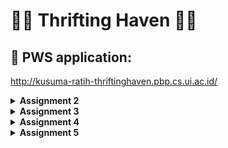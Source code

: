 # :handbag::scarf: Thrifting Haven :boot::coat:

## :link: PWS application:
http://kusuma-ratih-thriftinghaven.pbp.cs.ui.ac.id/


<details>
<Summary><b>Assignment 2</b></summary>


## [ASSIGNMENT 2](https://pbp-fasilkom-ui.github.io/ganjil-2025/en/assignments/individual/assignment-2)

## :memo: How to implement the checklist

### :ballot_box_with_check: Create a new Django Project
In order to create a new Django Project we have to:
+ Create a new directory named `thrifting-haven` and open the command prompt inside the new directory.
+ Create a virtual environment by running the command below
```
python -m venv env
```
+ Then activate the virtual environment with the following command, indicated with (env) on the terminal input line.
```
env\Scripts\activate
```
Afterwards, we set up dependencies in the same directory.
+ Create a `requirements.txt` file and add the following dependencies
```
django
gunicorn
whitenoise
psycopg2-binary
requests
urllib3
```
+ We install the dependencies by running the following command
```
pip install -r requirements.txt
```
Finally, we create a Django project named thrifting_haven by running the following command
```
django-admin startproject thrifting_haven .
```
Lastly, we need to configure the project and run the server.
+ To deploy we add the following to `ALLOWED_HOSTS` in `settings.py`:
```
ALLOWED_HOSTS = ["localhost", "127.0.0.1"]
```
+ Ensure `manage.py` is in the terminal’s active directory, then start the server with:
```
python manage.py runserver
```

### :ballot_box_with_check: Create an application with the name `main` in the project

Create a new application called `main` inside the `thrifting-haven` project by running the following command
```
python manage.py startapp main
```
To go into the next step, we make sure that the `settings.py` file inside `thrifting_haven` project directory has 'main' added to the `INSTALL_APPS` variable as shown below
```
INSTALLED_APPS = [
    ...,
    'main'
]
```

### :ballot_box_with_check: Perform routing in the project so that the application main can run
In order to configure the URL routing for the 'main' application we need to:
+ Create a `urls.py` file in the `main` directory with the following contents:
```
from django.urls import path
from main.views import show_main

app_name = 'main'

urlpatterns = [
    path('', show_main, name='show_main'),
]
```

### :ballot_box_with_check: Create a model in the application `main` with the name `Product` 
The following needs to be put into `models.py` in order to have the following attributes:
+ `name` as the name of the item with type CharField.
+ `price` as the price of the item with type IntegerField.
+ `description` as the description of the item with type TextField.
```
from django.db import models

class Product(models.Model):
    name = models.CharField(max_length=100)
    price = models.IntegerField()
    description = models.TextField()
    condition = models.CharField(max_length=100)
```

### :ballot_box_with_check: Create a function in `views.py` to return to an HTML template that displays the name of the application and your name and class
The code declares the show_main function, which accepts a request parameter. We hereby add a function that will handle HTTP requests and return the appropriate view such as the following:
```
from django.shortcuts import render

def show_main(request):
    context = {
        'application_name' : 'thrifting-haven',
        'class': 'PBD',
        'name': 'Kusuma Ratih Hanindyani'
    }

    return render(request, "main.html", context)
```

### :ballot_box_with_check: Create a routing in `urls.py` for the application `main` to map the function created in `views.py`
To add a URL route in the project's urls.py to connect it to the main view we need to open the `urls.py` file inside of the `thrifting_haven` project directory, not the one inside the `main` directory.

+ Import the include function from django.urls.
```
...
from django.urls import path, include
```

+ Add the following URL route to direct to the main view within the urlpatterns variable.
```
urlpatterns = [
    ...
    path('', include('main.urls')),
    ...
]
```

### :ballot_box_with_check: Perform deployment to PWS so that it can be accessed by others via the Internet
In order to deploy to PWS at https://pbp.cs.ui.ac.id we have to:
+ create a new project labeled as `thriftinghaven`
+ on the `settings.py` file of the Django project, add the PWS deployment URL to the ALLOWED_HOSTS field such as shown below
```
ALLOWED_HOSTS = ["localhost", "127.0.0.1","kusuma-ratih-thriftinghaven.pbp.cs.ui.ac.id"]
```
+ Do a git `add`, `commit`, and `push` for deployment to the PWS.

## :ballot_box_with_check: Create a `README.md` that contains a link to the PWS application that has been deployed
To create a README.md, simply open the used IDE (VS code) and add a `README.md` file to the project directory `thrifting-haven`.

## :bar_chart: Diagram that contains the request client to a Django-based web application and the response it gives, explaining the relationship between `urls.py`, `views.py`, `models.py`, and the `html` file
![diagram](diagram.png)
+ The user's request will first be processed and then forwarded to the appropriate view.
+ The view will then read/write data from the Model and use a Template to display and return the response to the user.

## :outbox_tray: The use of `git` in software development 

Git is essential in software development for managing code versions and enabling collaboration. It allows multiple developers to work on different parts of a project simultaneously by using branches, which can later be merged into the main codebase. Git also tracks changes, providing a history of modifications that makes it easy to revert to previous versions if needed. It also integrates with platforms like GitHub or GitLab, facilitating code reviews and ensuring code quality. 

## :chart_with_upwards_trend: Why Django is used as the starting point for learning software development

Django is a popular choice for beginners because it’s simple, easy to understand, and comes with many built-in tools that make web development easier. Since it’s based on Python, which is known for its clear and straightforward syntax, it's great for learning. Django helps you focus on building your project without worrying too much about complex details, like handling databases or user logins. It also teaches good practices in organizing code, making it a solid foundation for anyone starting in software development.

## :bulb: Why the Django model is called an ORM

Django’s model is called an ORM (Object-Relational Mapper) because it helps you work with databases using Python code instead of writing SQL queries. It turns Python classes into database tables and class attributes into table columns. This makes it easier to manage the database, letting you add, update, or delete data using Python without needing to learn SQL.

</details>

<details>
<Summary><b>Assignment 3</b></summary>


## [ASSIGNMENT 3](https://pbp-fasilkom-ui.github.io/ganjil-2025/en/assignments/individual/assignment-3)

### :ballot_box_with_check: Creating a form input to add a model

In order to reduce the possibility of redundancy of code we create a skeleton that acts as a base for views.
+ Create a directory `templates` in the `main` directory and create a new HTML file named `base.html`. 
+ In the `settings.py` file of the `thrifting_haven` directory you add the following to the `TEMPLATES` variable 
```
'DIRS': [BASE_DIR / 'templates'],
```

+ Create a new file in the `main` directory with the name `forms.py` so that it can receive Product datas
```
from django.forms import ModelForm
from main.models import Product

class ThriftEntryForm(ModelForm):
    class Meta:
        model = Product
        fields = ["name", "price", "description", "condition"]
```
+ Change the Primary Key From Integer to UUID by adding the following to the `main` subdirectory
```
import uuid  # add this line at the very top
...
class MoodEntry(models.Model):
    id = models.UUIDField(primary_key=True, default=uuid.uuid4, editable=False)  # add this line
...
```
+ Open the `views.py` file in the `main` directory and add `from django.shortcuts import render, redirect` at the top of the file
+ Create a new function to add new products
```
def create_product(request):
    form = ThriftEntryForm(request.POST or None)

    if form.is_valid() and request.method == "POST":
        form.save()
        return redirect('main:show_main')

    context = {'form': form}
    return render(request, "create_product.html", context)
```
+ Create a HTML template to display the form and add it to `urls.py` in the `main` directory
```
urlpatterns = [
    path('', show_main, name='show_main'),
    path('create-product', create_product, name='create_product'),
]
```

### :ballot_box_with_check: Add 4 views to view the added objects in XML, JSON, XML by ID, and JSON by ID formats

To access the XML and JSON data from the forms directly we insert the following functions into `views.py`
```
def show_xml(request):
    data = Product.objects.all()
    return HttpResponse(serializers.serialize("xml", data), content_type="application/xml")

def show_json(request):
    data = Product.objects.all()
    return HttpResponse(serializers.serialize("json", data), content_type="application/json")

def show_xml_by_id(request, id):
    data = Product.objects.filter(pk=id)
    return HttpResponse(serializers.serialize("xml", data), content_type="application/xml")

def show_json_by_id(request, id):
    data = Product.objects.filter(pk=id)
    return HttpResponse(serializers.serialize("json", data), content_type="application/json")
```

### :ballot_box_with_check: Create URL routing for each of the views added

To create URL routing for each of the views added we have to:
+ Open the `urls.py` file in the `main` directory and import the previous functions such as the following
```
from main.views import show_main, create_mood_entry, show_xml, show_json, show_xml_by_id, show_json_by_id
```
+ Add the URL path to the `urlpatterns` variable in the `urls.py` file in the `main` directory to access the functions that were imported such as the following
```
    path('xml/', show_xml, name='show_xml'),
    path('json/', show_json, name='show_json'),
    path('xml/<str:id>/', show_xml_by_id, name='show_xml_by_id'),
    path('json/<str:id>/', show_json_by_id, name='show_json_by_id'),
```

## :mailbox_with_mail: Why we need data delivery in implementing a platform

The main reason data delivery is essential in implementing a platform is to ensure that users receive the information they need quickly and accurately, enabling seamless interaction with the platform. This enhances the user experience by ensuring real-time data access, maintaining data consistency, and supporting essential platform functions like displaying content, processing transactions, and integrating with external systems, all while ensuring performance and security.

## :file_folder: XML or JSON

I prefer JSON over XML because it's simpler and easier to work with. JSON has a compact, readable format that's quicker to write, parse, and debug compared to XML, which can be more complex and harder to read. Since JSON works well with JavaScript and other programming languages, it's perfect for modern web development and APIs where speed and efficiency are important. While XML has extra features like namespaces and schemas, these are often not needed for most applications today, which is why JSON is more popular.

## :clipboard: The functional usage of `is_valid()` method in Django forms and why we need the method in forms

The is_valid() method in Django forms checks whether the data entered is correct and follows the required rules, such as completeness and proper format. If the data is valid, it returns True and stores the cleaned data for further processing. If not, it returns False and provides error messages. This method is crucial to ensure that only valid and safe data is processed, preventing errors and security risks in the application, and providing feedback to users to correct any mistakes before submitting the form.

## :minidisc: Why we need `csrf_token` when creating a form in Django

The `csrf_token` in Django forms is essential to protect against Cross-Site Request Forgery (CSRF) attacks, which occur when a malicious website tricks a user into making unwanted requests to another site where they are authenticated. By using `csrf_token`, Django ensures that form submissions are legitimate and come from the same user who loaded the page. Without it, attackers could exploit this vulnerability by tricking users into performing unintended actions, such as changing account settings or transferring funds, potentially compromising the security of the web application.

## :postbox: Postman Results

### XML
![xml](images/xml.png)

### JSON 
![json](images/json.png)

### XML by ID
![xml by ID](images/xml%20by%20id.png)

### JSON by ID
![json by ID](images/json%20by%20id.png)

</details>

<details>
<Summary><b>Assignment 4</b></summary>


## [ASSIGNMENT 4](https://pbp-fasilkom-ui.github.io/ganjil-2025/en/assignments/individual/assignment-4)


### :ballot_box_with_check: Implement the register, login, and logout functions

In order to implement the Register we need to 
+ Import `UserCreationForm` and `messages` into `views.py` in the main subdirectory
```
from django.contrib.auth.forms import UserCreationForm
from django.contrib import messages
```
+ Add the `register` function
```
def register(request):
    form = UserCreationForm()

    if request.method == "POST":
        form = UserCreationForm(request.POST)
        if form.is_valid():
            form.save()
            messages.success(request, 'Your account has been successfully created!')
            return redirect('main:login')
    context = {'form':form}
    return render(request, 'register.html', context)
```
+ Create a new HTML file named `register.html`
+ Import the `register` function into `urls.py` and add the URL path to `urlpatterns`
```
from main.views import register
...
 urlpatterns = [
     ...
     path('register/', register, name='register'),
 ]
```
In order to implement a Login Function we need to
+ Import `authenticate`, `login`, and `AuthenticationForm` into `views.py`
```
from django.contrib.auth.forms import UserCreationForm, AuthenticationForm
from django.contrib.auth import authenticate, login
```
+ Add the `login_user` function
```
def login_user(request):
   if request.method == 'POST':
      form = AuthenticationForm(data=request.POST)

      if form.is_valid():
            user = form.get_user()
            login(request, user)
            return redirect('main:show_main')

   else:
      form = AuthenticationForm(request)
   context = {'form': form}
   return render(request, 'login.html', context)
```
+ Create a new HTML file named `login.html`
+ Import the `login_user` function into `urls.py` and add a URL path to `urlpatterns`
```
from main.views import login_user
...
urlpatterns = [
   ...
   path('login/', login_user, name='login'),
]
```
Lastly we need to implement the Logout Function
+ Import `logout` in `views.py`
```
from django.contrib.auth import logout
```
+ Add the `logout_user` function to `views.py`
```
def logout_user(request):
    logout(request)
    return redirect('main:login')
```
+ In the `main.html` file we add the following hyperlink tag
```
<a href="{% url 'main:logout' %}">
  <button>Logout</button>
</a>
```
+ In `urls.py` import the `logout_user` function and finally, we add the URL path to `urlpatterns` such as the following
```
from main.views import logout_user
...
urlpatterns = [
   ...
   path('logout/', logout_user, name='logout'),
]
```
### :ballot_box_with_check: Make two accounts with three dummy data

### account 1
![account 1](images/account%201.png)

### account 2
![account 2](images/account%202.png)

### :ballot_box_with_check: Connect the models `Product` and `User`

In order to connect the models `Product` and `User` in `models.py` you need to:
+ Add the import
```
from django.contrib.auth.models import User
```
+ Modify the `Product` model
```
class Product(models.Model):
    user = models.ForeignKey(User, on_delete=models.CASCADE)
```
In `views.py`, you need to:
+ Update `create_product`
```
def create_product(request):
    form = ThriftEntryForm(request.POST or None)

    if form.is_valid() and request.method == "POST":
        thrift_entry = form.save(commit=False)
        thrift_entry.user = request.user
        thrift_entry.save()
        return redirect('main:show_main')

    context = {'form': form}
    return render(request, "create_product.html", context)
```
+ Update `show_main`
```
def show_main(request):
    thrift_entries = Product.objects.filter(user=request.user)

    context = {
         'name': request.user.username,
         ...
    }
...
```
+ Run the model migration with
```
python manage.py makemigrations
python manage.py migrate
```
+ Add another statement in `settings.py` in the thrifting_haven subdirectory
```
import os
```
+ Change the variable `DEBUG` into the following
```
PRODUCTION = os.getenv("PRODUCTION", False)
DEBUG = not PRODUCTION
```
+ Test by making another account and seeing whether the previous Product entry will not be displayed on the page of the new account.

### :ballot_box_with_check: Display logged in user details and apply cookies like last login

In order to apply cookies and display the logged in user details you need to:
+ In `views.py` import the following
```
import datetime
from django.http import HttpResponseRedirect
from django.urls import reverse
```
+ In the `login_user` function, to track when the user last logged in we replace the code in the `if form.isvalid()` block with the following
```
...
if form.is_valid():
    user = form.get_user()
    login(request, user)
    response = HttpResponseRedirect(reverse("main:show_main"))
    response.set_cookie('last_login', str(datetime.datetime.now()))
    return response
...
```
+ In the `show_main` function, we add the to the `context` variable
```
context = {
    ...
    'last_login': request.COOKIES['last_login'],
}
```
+ Modify the `logout_user` function
```
def logout_user(request):
    logout(request)
    response = HttpResponseRedirect(reverse('main:login'))
    response.delete_cookie('last_login')
    return response
```
+ To display the last login data in `main.html` add the following
```
...
<h5>Last login session: {{ last_login }}</h5>
...
```

## :globe_with_meridians: The difference between `HttpResponseRedirect()` and `redirect()`

The main difference between `HttpResponseRedirect()` and `redirect()` is in their flexibility. `HttpResponseRedirect()` requires a URL as its first argument, meaning you can only redirect to a specific URL. On the other hand, `redirect()` is more versatile as it ultimately returns an `HttpResponseRedirect`, but it allows you to pass in a model, view name, or URL as its argument. This makes `redirect()` more convenient for various use cases.

## :desktop_computer: How the `Product` model is linked with `User`

The `Product` model is linked to the `User` model through a ForeignKey, where each `Product` belongs to a single `User`, but a user can have multiple products. The `on_delete=models.CASCADE` option ensures that if a user is deleted, their associated products are also removed. In the view, when a user creates a product, it's linked to them via `thrift_entries = Product.objects.filter(user=request.user)`Additionally, product entries are filtered by the logged-in user, ensuring users only see their own entries. This setup allows the application to track and display products on a per-user basis.


## :keyboard: The difference between authentication and authorization, what happens when a user logs in

Authentication is the process of verifying a user’s identity by checking their credentials, typically a username and password. When a user logs in, Django verifies these credentials through its built-in authentication system. If the details are correct, Django creates a session, allowing the user to stay logged in as they navigate through the site. Django implements authentication using the User model and authentication backends, with the default being the username-password system, though other methods like OAuth can be integrated.

Authorization determines what an authenticated user is allowed to do within the application. Once a user is logged in, Django uses permissions and groups to manage access control, ensuring users can only access resources or perform actions they’re permitted to. This is handled through checks like request.user.is_authenticated and permission classes for views. Django’s admin system, for example, uses these permissions to control which users can manage specific models or data.


## :cookie: How does Django remember logged-in users? Explain other uses of cookies and whether all cookies are safe to use.

Django remembers logged-in users by storing a session ID in a cookie on the user's browser. This session ID helps Django retrieve the user's session data from the server, allowing them to stay logged in as they navigate the site.

Cookies are also used for purposes like tracking user preferences or analytics, but not all cookies are safe. Sensitive data should never be stored directly in cookies, and security measures like HttpOnly, Secure, and SameSite should be applied to protect against attacks like XSS and CSRF.

</details>

<details>
<Summary><b>Assignment 5</b></summary>


### :ballot_box_with_check: Implement Functions to delete and edit products

In order to add the `edit_product` and `delete_product` functions
+ In `views.py` we add and import
```
from django.shortcuts import .., reverse
from django.http import .., HttpResponseRedirect
...
def edit_product(request, id):
    product = Product.objects.get(pk = id)

    form = ThriftEntryForm(request.POST or None, instance=product)

    if form.is_valid() and request.method == "POST":
        form.save()
        return HttpResponseRedirect(reverse('main:show_main'))

    context = {'form': form}
    return render(request, "edit_product.html", context)

def delete_product(request, id):
    product = Product.objects.get(pk = id)
    product.delete()
    return HttpResponseRedirect(reverse('main:show_main'))
```
+ In `urls.py` we add and import
```
from main.views import edit_product, delete_product
...
urlpatterns = [
    ...
    path('edit-product/<uuid:id>', edit_product, name='edit_product'),
    path('delete/<uuid:id>', delete_product, name='delete_product'),
]
```


## :arrows_clockwise: The priority order of these CSS selectors if there are multiple CSS selectors for an HTML element

In CSS, the priority order of selectors is based on specificity. Inline styles have the highest precedence, followed by ID selectors, then class, attribute, and pseudo-class selectors, and finally, type selectors. If selectors have the same specificity, the last one in the CSS file takes precedence, overriding earlier rules.

## :twisted_rightwards_arrows: Why responsive design becomes an important concept in web application development

Responsive design is crucial in web development as it ensures websites adapt to various screen sizes and devices, providing a better user experience. Applications like YouTube and Airbnb effectively use responsive design, making their sites user-friendly on mobile and desktop. In contrast, the AREN website lacks responsiveness, leading to poor usability on mobile devices.

## :signal_strength: The differences between margin, border, and padding, and how to implement these three things

In CSS, margin, border, and padding are different properties that define the spacing and structure around an element. Margin creates space outside the element's border, separating it from other elements. Border is the outline around the element's content, while padding adds space inside the border, between the content and the border.

## :vibration_mode: The concepts of flex box and grid layout along with their uses

Flexbox and grid layout are two powerful CSS layout systems. Flexbox is a one-dimensional layout tool used for aligning items in rows or columns, making it ideal for smaller layouts. Grid layout, on the other hand, is a two-dimensional system that enables the arrangement of items in rows and columns, making it more suited for complex layouts like web pages with multiple sections or areas.


</details>